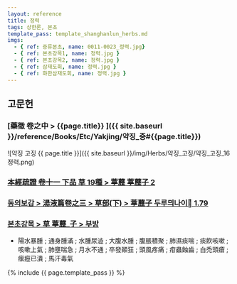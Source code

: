 ```yaml
---
layout: reference
title: 정력
tags: 상한론, 본초
template_pass: template_shanghanlun_herbs.md
imgs:
  - { ref: 증류본초, name: 0011-0023_정력.jpg}
  - { ref: 본초강목1, name: 정력.jpg }
  - { ref: 본초강목2, name: 정력.jpg }
  - { ref: 삼재도회, name: 정력.jpg }
  - { ref: 화한삼재도회, name: 정력.jpg }
---
```


## 고문헌

### [藥徵 卷之中 > {{page.title}} ]({{ site.baseurl }}/reference/Books/Etc/Yakjing/약징_중#{{page.title}})

![약징 고징 {{ page.title }}]({{ site.baseurl }}/img/Herbs/약징_고징/약징_고징_16정력.png)

### [本經疏證 卷十一 下品 草 19種 > 葶藶 葶藶子 2](https://mediclassics.kr/books/154/volume/11/#content_18)

### [동의보감 > 湯液篇卷之三 > 草部(下) >  葶藶子 두루믜나이 1.79](https://mediclassics.kr/books/8/volume/22/#content_414)

### [본초강목 > 草	葶藶_子 > 부방]()

* 陽水暴腫 ; 通身腫滿 ; 水腫尿澁 ; 大腹水腫 ; 腹脹積聚 ; 肺濕痰喘 ; 痰飮咳嗽 ; 咳嗽上氣 ; 肺壅喘急 ; 月水不通 ; 卒發顚狂 ; 頭風疼痛 ; 疳蟲蝕齒 ; 白禿頭瘡 ; 瘰癧已潰 ; 馬汗毒氣



{% include {{ page.template_pass }} %}
